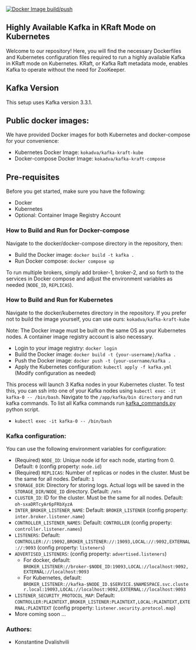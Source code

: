 [![Docker Image build/push](https://github.com/kokadva/highly-available-kafka-with-kraft/actions/workflows/docker-image.yml/badge.svg)](https://github.com/kokadva/highly-available-kafka-with-kraft/actions/workflows/docker-image.yml)

## Highly Available Kafka in KRaft Mode on Kubernetes

Welcome to our repository! Here, you will find the necessary Dockerfiles and Kubernetes configuration files required to
run a highly available Kafka in KRaft mode on Kubernetes. KRaft, or Kafka Raft metadata mode, enables Kafka to operate
without the need for ZooKeeper.

## Kafka Version

This setup uses Kafka version 3.3.1.

## Public docker images:

We have provided Docker images for both Kubernetes and docker-compose for your convenience:

* Kubernetes Docker Image: `kokadva/kafka-kraft-kube`
* Docker-compose Docker Image: `kokadva/kafka-kraft-compose`

## Pre-requisites

Before you get started, make sure you have the following:

- Docker
- Kubernetes
- Optional: Container Image Registry Account

### How to Build and Run for Docker-compose

Navigate to the docker/docker-compose directory in the repository, then:

* Build the Docker image: `docker build -t kafka .`
* Run Docker compose: `docker compose up`

To run multiple brokers, simply add broker-1, broker-2, and so forth to the services in Docker compose and adjust the
environment variables as needed (`NODE_ID`, `REPLICAS`).

### How to Build and Run for Kubernetes

Navigate to the docker/kubernetes directory in the repository. If you prefer not to build the image yourself, you can
use ours: `kokadva/kafka-kraft-kube`

Note: The Docker image must be built on the same OS as your Kubernetes nodes. A container image registry account is
also necessary.

* Login to your image registry: `docker login`
* Build the Docker image: `docker build -t {your-username}/kafka .`
* Push the Docker image: `docker push -t {your-username/kafka .`
* Apply the Kubernetes configuration: `kubectl apply -f kafka.yml` (Modify configuration as needed)

This process will launch 3 Kafka nodes in your Kubernetes cluster. To test this, you can ssh into one of your Kafka
nodes using `kubectl exec -it kafka-0 -- /bin/bash`. Navigate to the `/app/kafka/bin directory` and run kafka commands.
To list all Kafka commands run [kafka_commands.py](kafka_commands.py) python script.

* `kubectl exec -it kafka-0 -- /bin/bash`

### Kafka configuration:

You can use the following environment variables for configuration:

- (Required) `NODE_ID`: Unique node id for each node, starting from 0. Default: `0` (config property: `node.id`)
- (Required) `REPLICAS`: Number of replicas or nodes in the cluster. Must be the same for all nodes. Default: `1`
- `STORAGE_DIR`: Directory for storing logs. Actual logs will be saved in the `STORAGE_DIR/NODE_ID` directory.
  Default: `/mtn`
- `CLUSTER_ID`: ID for the cluster. Must be the same for all nodes. Default: `oh-sxaDRTcyAr6pFRbXyzA`
- `INTER_BROKER_LISTENER_NAME`: Default: `BROKER_LISTENER` (config property: `inter.broker.listener.name`)
- `CONTROLLER_LISTENER_NAMES`: Default: `CONTROLLER` (config property: `controller.listener.names`)
- `LISTENERS`: Default: `CONTROLLER://:19092,BROKER_LISTENER://:19093,LOCAL://:9092,EXTERNAL://:9093` (config
  property: `listeners`)
- `ADVERTISED_LISTENERS`: (config property: `advertised.listeners`)
    - For docker, default: `BROKER_LISTENER://broker-$NODE_ID:19093,LOCAL://localhost:9092,EXTERNAL://localhost:9093`
    - For Kubernetes,
      default: `BROKER_LISTENER://kafka-$NODE_ID.$SERVICE.$NAMESPACE.svc.cluster.local:19093,LOCAL://localhost:9092,EXTERNAL://localhost:9093`
- `LISTENER_SECURITY_PROTOCOL_MAP`:
  Default: `CONTROLLER:PLAINTEXT,BROKER_LISTENER:PLAINTEXT,LOCAL:PLAINTEXT,EXTERNAL:PLAINTEXT` (config
  property: `listener.security.protocol.map`)
- More coming soon ...

### Authors:

* Konstantine Dvalishvili 

